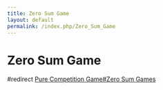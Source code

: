 ```yaml
---
title: Zero Sum Game
layout: default
permalink: /index.php/Zero_Sum_Game
---
```


# Zero Sum Game

#redirect [Pure Competition Game#Zero Sum Games](Pure_Competition_Game#Zero_Sum_Games)